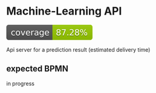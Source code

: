 # Machine-Learning API

[![Coverage Status](./reports/coverage-badge.svg?dummy=8484743)]()

Api server for a prediction result (estimated delivery time)

## expected BPMN

in progress
